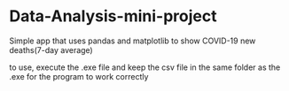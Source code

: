 # Data-Analysis-mini-project
Simple app that uses pandas and matplotlib to show COVID-19 new deaths(7-day average)

to use, execute the .exe file and keep the csv file in the same folder as the .exe for the program to work correctly
